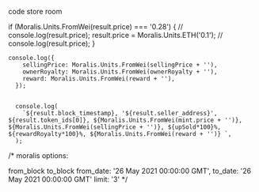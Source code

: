 code store room

if (Moralis.Units.FromWei(result.price) === '0.28') {
      // console.log(result.price);
      result.price = Moralis.Units.ETH('0.1');
      // console.log(result.price);
    }


    console.log({
        sellingPrice: Moralis.Units.FromWei(sellingPrice + ''),
        ownerRoyalty: Moralis.Units.FromWei(ownerRoyalty + ''),
        reward: Moralis.Units.FromWei(reward + ''),
      });


      console.log(
        `${result.block_timestamp}, '${result.seller_address}', ${result.token_ids[0]}, ${Moralis.Units.FromWei(mint.price + '')}, ${Moralis.Units.FromWei(sellingPrice + '')}, ${upSold*100}%, ${rewardRoyalty*100}%, ${Moralis.Units.FromWei(reward + '')} `,
      );



/*
moralis options:

from_block
to_block
from_date: '26 May 2021 00:00:00 GMT',
to_date: '26 May 2021 00:00:00 GMT'
limit: '3'
*/
